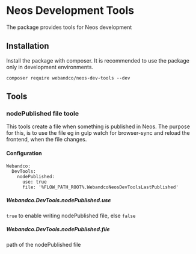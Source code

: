 # Neos Development Tools

The package provides tools for Neos development

## Installation

Install the package with composer. It is recommended to use the package only in development environments.

```
composer require webandco/neos-dev-tools --dev
```

## Tools

### nodePublished file toole

This tools create a file when something is published in Neos. The purpose for this, is to use the file eg in gulp watch for browser-sync and reload the frontend, when the file changes.

#### Configuration

```
Webandco:
  DevTools:
    nodePublished:
      use: true
      file: '%FLOW_PATH_ROOT%.WebandcoNeosDevToolsLastPublished'
```

##### Webandco.DevTools.nodePublished.use

`true` to enable writing nodePublished file, else `false`

##### Webandco.DevTools.nodePublished.file

path of the nodePublished file
